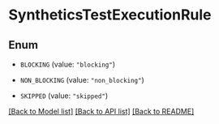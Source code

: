 # SyntheticsTestExecutionRule

## Enum

- `BLOCKING` (value: `"blocking"`)

- `NON_BLOCKING` (value: `"non_blocking"`)

- `SKIPPED` (value: `"skipped"`)

[[Back to Model list]](../README.md#documentation-for-models) [[Back to API list]](../README.md#documentation-for-api-endpoints) [[Back to README]](../README.md)
